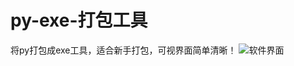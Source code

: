 # py-exe-打包工具
将py打包成exe工具，适合新手打包，可视界面简单清晰！
![软件界面](https://github.com/cnuo540/py-exe-/assets/154597456/a5231ddc-44e9-40f1-b8c8-af0aecbb12d8)
